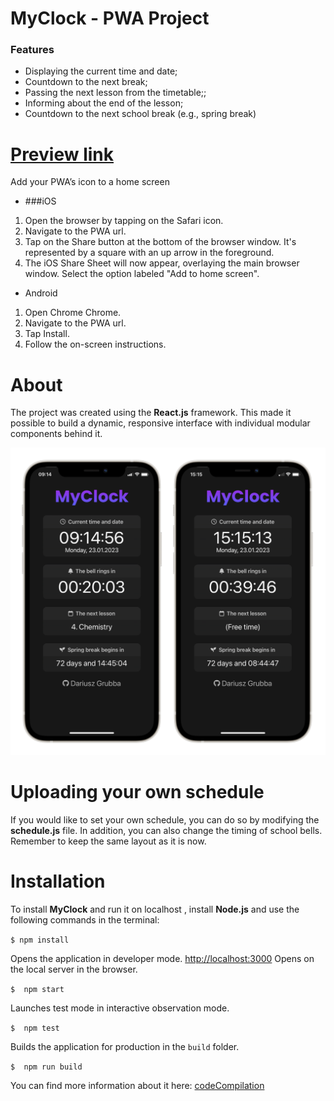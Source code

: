 # MyClock - PWA Project

### Features

- Displaying the current time and date;
- Countdown to the next break;
- Passing the next lesson from the timetable;;
- Informing about the end of the lesson;
- Countdown to the next school break (e.g., spring break)

# [Preview link](https://myclock-github.vercel.app/ "Preview link")

Add your PWA’s icon to a home screen

- ###iOS

1. Open the browser by tapping on the Safari icon.
2. Navigate to the PWA url.
3. Tap on the Share button at the bottom of the browser window. It's represented by a square with an up arrow in the foreground.
4. The iOS Share Sheet will now appear, overlaying the main browser window. Select the option labeled "Add to home screen".

- Android

1. Open Chrome Chrome.
2. Navigate to the PWA url.
3. Tap Install.
4. Follow the on-screen instructions.

<!-- ![szkolny_zegarek](https://github.com/dariusz-grubba/myclock/blob/013b001a82cd7769e8d32d76f96e154b90ea2de4/public/logo.png) -->

# About

The project was created using the **React.js** framework. This made it possible to build a dynamic, responsive interface with individual modular components behind it.

![photos](https://github.com/dariusz-grubba/myclock/blob/6ec46c471020042a43c48f9522fda49ceadd563c/public/phones.png)

# Uploading your own schedule

If you would like to set your own schedule, you can do so by modifying the **schedule.js** file. In addition, you can also change the timing of school bells. Remember to keep the same layout as it is now.

<!-- ### Moduły

#### - Aktualna godzina i data

```javascript
import { useEffect, useState } from "react"; //zaimportowanie wbudowanych w Reacts.js bibliotek
function Zegarek() {
  const [clockState, setClockState] = useState();
  useEffect(() => {
    //komponent useEffect() renderuje element na stronie
    setInterval(() => {
      //setInterval wywołuje funkcję w określonych, regularnych odstępach czasowych
      const date = new Date();
      setClockState(date.toLocaleTimeString("pl-PL")); //wyświetlenie zegarka w formacie 24 godzinnym
    }, 1000);
  }, []);
  return (document.getElementById("tykajacyZegar").innerHTML = clockState); //przekazanie rezultatu funkcji do diva
}
```

#### - Do następnego dzwonka

Moduł wyświetlający aktualny czas i datę oraz ten odliczający czas do dzwonka działa niezależnie względem drugiego. Dzięki temu w przypadku awarii jednego, drugi nadal działa.

```javascript
function doDzwonkaPozostalo({ hoursMinSecs }) { //funkcja przyjmuje argument w formacie godziny-minuty-sekundy
    const { hours = 0, minutes = 0, seconds = 60 } = hoursMinSecs;
    const [[hrs, mins, secs], setTime] = React.useState([hours, minutes, seconds]); //useState przypisuje tzw. zmienną stanową, do której cały czas przypisywane są inne wartości, tu: godziny, minuty, sekundy
    const odliczajDoDzwonka = () => {
        if (hrs === 0 && mins === 0 && secs === 0)
            reset(); //jeżeli licznik osiągnie 00:00:00 - zresetuj i przejdź do kolejnej przerwy
        else if (mins === 0 && secs === 0) {
            setTime([hrs - 1, 59, 59]);
        } else if (secs === 0) {
            setTime([hrs, mins - 1, 59]);
        } else {
            setTime([hrs, mins, secs - 1]);
        } };
    const reset = () => setTime([parseInt(hours), parseInt(minutes), parseInt(seconds)]); //resetuje pojedyncze wartości
    React.useEffect(() => {
        const timerId = setInterval(() => odliczajDoDzwonka(), 1000); //funkcja odświeża wartość godziny raz na sekundę
        return () => clearInterval(timerId); //resetuje zegar
```

#### - Następna lekcja

Wypisuje kolejną lekcję **n** (z przedziału 1-13) dopasowaną do aktualnego dnia **n** (poniedziałek-sobota).

```javascript
export function nastepnaLekcja(godzinaLekcyjna, dzienTygodnia, poniedzialek, wtorek, sroda, czwartek, piatek, sobota) {
  if ((godzinaLekcyjna[n])) {
    switch (dzienTygodnia.getDay()) {
      case 1: document.getElementById('wyswietlLekcje').innerHTML = poniedzialek[n]; break;
      case 2: document.getElementById('wyswietlLekcje').innerHTML = wtorek[n]; break;
      case 3: document.getElementById('wyswietlLekcje').innerHTML = sroda[n]; break;
      case 4: document.getElementById('wyswietlLekcje').innerHTML = czwartek[n]; break;
      case 5: document.getElementById('wyswietlLekcje').innerHTML = piatek[n]; break;
      case 6: document.getElementById('wyswietlLekcje').innerHTML = sobota[n]; break;
      default: console.log("nie wypisano żadnej lekcji");
    }
  }
``` -->

# Installation

To install **MyClock** and run it on localhost , install **Node.js** and use the following commands in the terminal:

`$ npm install`

Opens the application in developer mode.
[http://localhost:3000](http://localhost:3000) Opens on the local server in the browser.

`$  npm start`

Launches test mode in interactive observation mode.

`$  npm test`

Builds the application for production in the `build` folder.

`$  npm run build`

You can find more information about it here: [codeCompilation](https://facebook.github.io/create-react-app/docs/deployment)

